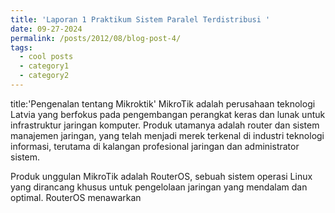 ```yaml
---
title: 'Laporan 1 Praktikum Sistem Paralel Terdistribusi '
date: 09-27-2024
permalink: /posts/2012/08/blog-post-4/
tags:
  - cool posts
  - category1
  - category2
---
```


title:'Pengenalan tentang Mikroktik'
MikroTik adalah perusahaan teknologi Latvia yang berfokus pada pengembangan perangkat keras dan lunak untuk infrastruktur jaringan komputer. Produk utamanya adalah router dan sistem manajemen jaringan, yang telah menjadi merek terkenal di industri teknologi informasi, terutama di kalangan profesional jaringan dan administrator sistem.

Produk unggulan MikroTik adalah RouterOS, sebuah sistem operasi Linux yang dirancang khusus untuk pengelolaan jaringan yang mendalam dan optimal. RouterOS menawarkan 
